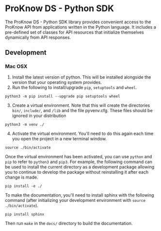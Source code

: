 # ProKnow DS - Python SDK

The ProKnow DS - Python SDK library provides convenient access to the ProKnow API from applications written in the Python language. It includes a pre-defined set of classes for API resources that initialize themselves dynamically from API responses.

## Development

### Mac OSX

1. Install the latest version of python. This will be installed alongside the version that your operating system provides.
2. Run the following to install/upgrade `pip`, `setuptools` and `wheel`.
```
python3 -m pip install --upgrade pip setuptools wheel
```
3. Create a virtual environment. Note that this will create the directories `bin/`, `include/`, and `/lib` and the file pyvenv.cfg. These files should be ignored in your distribution
```
python3 -m venv ./
```
4. Activate the virtual environment. You'll need to do this again each time you open the project in a new terminal window.
```
source ./bin/activate
```

Once the virtual environment has been activated, you can use `python` and `pip` to refer to `python3` and `pip3`. For example, the following command can be used to install the current directory as a development package allowing you to continue to develop the package without reinstalling it after each change is made.

```
pip install -e ./
```

To make the documentation, you'll need to install sphinx with the following command (after initializing your development environment with `source ./bin/activate`).

```
pip install sphinx
```

Then run `make` in the `docs/` directory to build the documentation.
